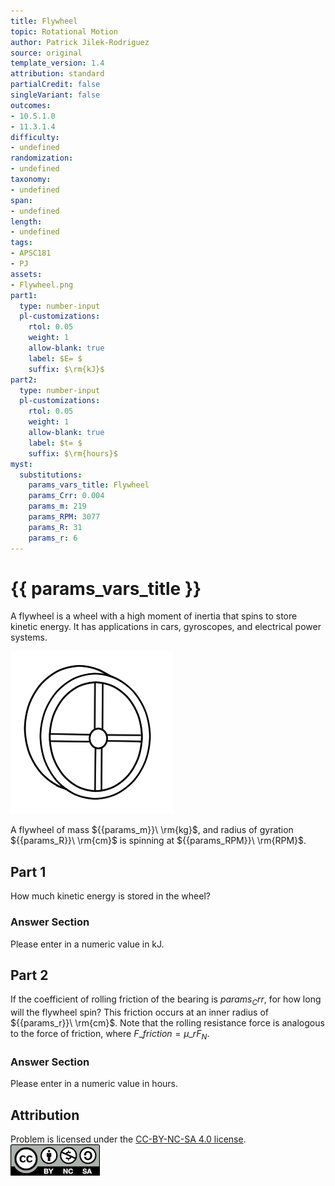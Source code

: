 ```yaml
---
title: Flywheel
topic: Rotational Motion
author: Patrick Jilek-Rodriguez
source: original
template_version: 1.4
attribution: standard
partialCredit: false
singleVariant: false
outcomes:
- 10.5.1.0
- 11.3.1.4
difficulty:
- undefined
randomization:
- undefined
taxonomy:
- undefined
span:
- undefined
length:
- undefined
tags:
- APSC181
- PJ
assets:
- Flywheel.png
part1:
  type: number-input
  pl-customizations:
    rtol: 0.05
    weight: 1
    allow-blank: true
    label: $E= $
    suffix: $\rm{kJ}$
part2:
  type: number-input
  pl-customizations:
    rtol: 0.05
    weight: 1
    allow-blank: true
    label: $t= $
    suffix: $\rm{hours}$
myst:
  substitutions:
    params_vars_title: Flywheel
    params_Crr: 0.004
    params_m: 219
    params_RPM: 3077
    params_R: 31
    params_r: 6
---
```

# {{ params_vars_title }}
A flywheel is a wheel with a high moment of inertia that spins to store kinetic energy.
It has applications in cars, gyroscopes, and electrical power systems.

<img src="Flywheel.png" alt="A wheel." >

A flywheel of mass ${{params_m}}\ \rm{kg}$, and radius of gyration ${{params_R}}\ \rm{cm}$ is spinning at ${{params_RPM}}\ \rm{RPM}$.

## Part 1

How much kinetic energy is stored in the wheel?

### Answer Section

Please enter in a numeric value in kJ.

## Part 2

If the coefficient of rolling friction of the bearing is ${{params_Crr}}$, for how long will the flywheel spin?
This friction occurs at an inner radius of ${{params_r}}\ \rm{cm}$.
Note that the rolling resistance force is analogous to the force of friction, where $F\_{friction} = {\mu}\_rF_N$.

### Answer Section

Please enter in a numeric value in hours.

## Attribution

Problem is licensed under the [CC-BY-NC-SA 4.0 license](https://creativecommons.org/licenses/by-nc-sa/4.0/).<br> ![The Creative Commons 4.0 license requiring attribution-BY, non-commercial-NC, and share-alike-SA license.](https://raw.githubusercontent.com/firasm/bits/master/by-nc-sa.png)